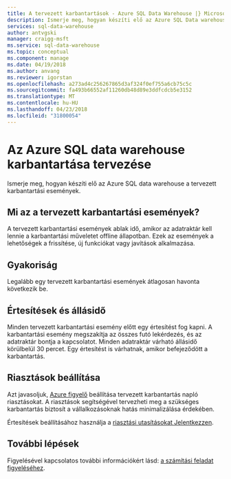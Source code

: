 ```yaml
---
title: A tervezett karbantartások - Azure SQL Data Warehouse |} Microsoft Docs
description: Ismerje meg, hogyan készíti elő az Azure SQL Data warehouse tervezett karbantartási események.
services: sql-data-warehouse
author: antvgski
manager: craigg-msft
ms.service: sql-data-warehouse
ms.topic: conceptual
ms.component: manage
ms.date: 04/19/2018
ms.author: anvang
ms.reviewer: igorstan
ms.openlocfilehash: a273ad4c256267865d3af324f0ef755a6cb75c5c
ms.sourcegitcommit: fa493b66552af11260db48d89e3ddfcdcb5e3152
ms.translationtype: MT
ms.contentlocale: hu-HU
ms.lasthandoff: 04/23/2018
ms.locfileid: "31800054"
---
```

# <a name="planning-for-maintenance-on-your-azure-sql-data-warehouse"></a>Az Azure SQL data warehouse karbantartása tervezése

Ismerje meg, hogyan készíti elő az Azure SQL data warehouse a tervezett karbantartási események.

## <a name="what-is-a-planned-maintenance-event"></a>Mi az a tervezett karbantartási események?
A tervezett karbantartási események ablak idő, amikor az adatraktár kell lennie a karbantartási műveletet offline állapotban. Ezek az események a lehetőségek a frissítése, új funkciókat vagy javítások alkalmazása. 

## <a name="frequency"></a>Gyakoriság
Legalább egy tervezett karbantartási események átlagosan havonta következik be. 

## <a name="notifications-and-downtime"></a>Értesítések és állásidő
Minden tervezett karbantartási esemény előtt egy értesítést fog kapni. A karbantartási esemény megszakítja az összes futó lekérdezés, és az adatraktár bontja a kapcsolatot. Minden adatraktár várható állásidő körülbelül 30 percet. Egy értesítést is várhatnak, amikor befejeződött a karbantartás. 

## <a name="setting-up-alerts"></a>Riasztások beállítása

Azt javasoljuk, [Azure figyelő](../monitoring-and-diagnostics/monitoring-activity-log-alerts-on-service-notifications.md) beállítása tervezett karbantartás napló riasztásokat. A riasztások segítségével tervezheti meg a szükséges karbantartás biztosít a vállalkozásoknak hatás minimalizálása érdekében. 

Értesítések beállításához használja a [riasztási utasításokat Jelentkezzen](../monitoring-and-diagnostics/monitoring-activity-log-alerts-on-service-notifications.md). 

## <a name="next-steps"></a>További lépések
Figyelésével kapcsolatos további információkért lásd: [a számítási feladat figyeléséhez](sql-data-warehouse-manage-monitor.md).
